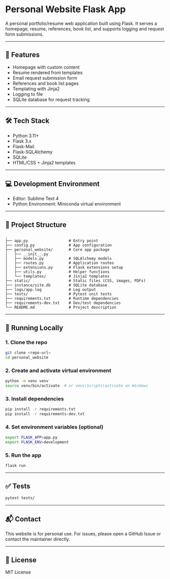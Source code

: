 # Personal Website Flask App

A personal portfolio/resume web application built using Flask. It serves a homepage, resume, references, book list, and supports logging and request form submissions.

---

## 🚀 Features
- Homepage with custom content
- Resume rendered from templates
- Email request submission form
- References and book list pages
- Templating with Jinja2
- Logging to file
- SQLite database for request tracking

---

## 🛠️ Tech Stack
- Python 3.11+
- Flask 3.x
- Flask-Mail
- Flask-SQLAlchemy
- SQLite
- HTML/CSS + Jinja2 templates

---

## 💻 Development Environment
- Editor: Sublime Text 4
- Python Environment: Miniconda virtual environment

---

## 📁 Project Structure
```
.
├── app.py                  # Entry point
├── config.py               # App configuration
├── personal_website/       # Core app package
│   ├── __init__.py
│   ├── models.py           # SQLAlchemy models
│   ├── routes.py           # Application routes
│   ├── extensions.py       # Flask extensions setup
│   ├── utils.py            # Helper functions
│   └── templates/          # Jinja2 templates
├── static/                 # Static files (CSS, images, PDFs)
├── instance/site.db        # SQLite database
├── logs/app.log            # Log output
├── tests/                  # Pytest unit tests
├── requirements.txt        # Runtime dependencies
├── requirements-dev.txt    # Dev/test dependencies
└── README.md               # Project description
```

---

## 🧪 Running Locally

### 1. Clone the repo
```bash
git clone <repo-url>
cd personal_website
```

### 2. Create and activate virtual environment
```bash
python -m venv venv
source venv/bin/activate  # or venv\Scripts\activate on Windows
```

### 3. Install dependencies
```bash
pip install -r requirements.txt
pip install -r requirements-dev.txt
```

### 4. Set environment variables (optional)
```bash
export FLASK_APP=app.py
export FLASK_ENV=development
```

### 5. Run the app
```bash
flask run
```

---

## ✅ Tests
```bash
pytest tests/
```

---

## 📬 Contact
This website is for personal use. For issues, please open a GitHub Issue or contact the maintainer directly.

---

## 📄 License
MIT License
